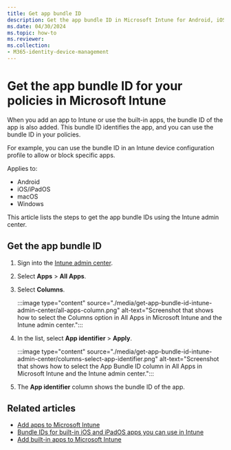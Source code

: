```yaml
---
title: Get app bundle ID
description: Get the app bundle ID in Microsoft Intune for Android, iOS/iPadOS, macOS, and Windows apps. Use the bundle ID in your app policies, device configuration profiles, enrollment policies, and compliance policies in Microsoft Intune.
ms.date: 04/30/2024
ms.topic: how-to
ms.reviewer:
ms.collection:
- M365-identity-device-management
---
```


# Get the app bundle ID for your policies in Microsoft Intune

When you add an app to Intune or use the built-in apps, the bundle ID of the app is also added. This bundle ID identifies the app, and you can use the bundle ID in your policies.

For example, you can use the bundle ID in an Intune device configuration profile to allow or block specific apps.

Applies to:

- Android
- iOS/iPadOS
- macOS
- Windows

This article lists the steps to get the app bundle IDs using the Intune admin center.

## Get the app bundle ID

1. Sign into the [Intune admin center](https://go.microsoft.com/fwlink/?linkid=2109431).
1. Select **Apps** > **All Apps**.
1. Select **Columns**.

    :::image type="content" source="./media/get-app-bundle-id-intune-admin-center/all-apps-column.png" alt-text="Screenshot that shows how to select the Columns option in All Apps in Microsoft Intune and the Intune admin center.":::

1. In the list, select **App identifier** > **Apply**.

    :::image type="content" source="./media/get-app-bundle-id-intune-admin-center/columns-select-app-identifier.png" alt-text="Screenshot that shows how to select the App Bundle ID column in All Apps in Microsoft Intune and the Intune admin center.":::

1. The **App identifier** column shows the bundle ID of the app.

## Related articles

- [Add apps to Microsoft Intune](../apps/apps-add.md)
- [Bundle IDs for built-in iOS and iPadOS apps you can use in Intune](../configuration/bundle-ids-built-in-ios-apps.md)
- [Add built-in apps to Microsoft Intune](../apps/apps-add-built-in.md)
